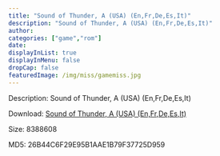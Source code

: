 ```yaml
---
title: "Sound of Thunder, A (USA) (En,Fr,De,Es,It)"
description: "Sound of Thunder, A (USA) (En,Fr,De,Es,It)"
author: 
categories: ["game","rom"]
date: 
displayInList: true
displayInMenu: false
dropCap: false
featuredImage: /img/miss/gamemiss.jpg
---
```


Description: Sound of Thunder, A (USA) (En,Fr,De,Es,It)

Download: <a style="text-decoration:underline;" href="https://mega.nz/#!yCZEHCKT!yTtV_t7l344uY-IhJnT8mQKv6FXyQVhU6mK1C_szn3I" target = "_blank" rel = "nofollow" > Sound of Thunder, A (USA) (En,Fr,De,Es,It)</a>

Size: 8388608

MD5: 26B44C6F29E95B1AAE1B79F37725D959

